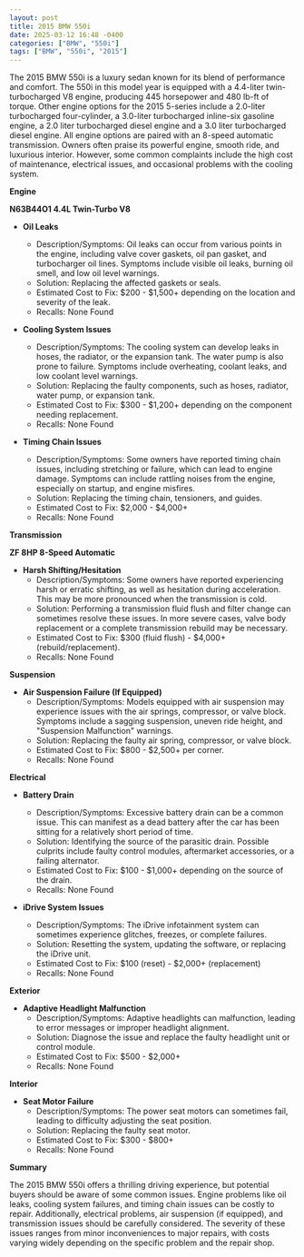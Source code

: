 ```yaml
---
layout: post
title: 2015 BMW 550i
date: 2025-03-12 16:48 -0400
categories: ["BMW", "550i"]
tags: ["BMW", "550i", "2015"]
---
```

The 2015 BMW 550i is a luxury sedan known for its blend of performance and comfort. The 550i in this model year is equipped with a 4.4-liter twin-turbocharged V8 engine, producing 445 horsepower and 480 lb-ft of torque. Other engine options for the 2015 5-series include a 2.0-liter turbocharged four-cylinder, a 3.0-liter turbocharged inline-six gasoline engine, a 2.0 liter turbocharged diesel engine and a 3.0 liter turbocharged diesel engine. All engine options are paired with an 8-speed automatic transmission. Owners often praise its powerful engine, smooth ride, and luxurious interior. However, some common complaints include the high cost of maintenance, electrical issues, and occasional problems with the cooling system.

**Engine**

**N63B44O1 4.4L Twin-Turbo V8**

* **Oil Leaks**
    * Description/Symptoms: Oil leaks can occur from various points in the engine, including valve cover gaskets, oil pan gasket, and turbocharger oil lines. Symptoms include visible oil leaks, burning oil smell, and low oil level warnings.
    * Solution: Replacing the affected gaskets or seals.
    * Estimated Cost to Fix: $200 - $1,500+ depending on the location and severity of the leak.
    * Recalls: None Found

* **Cooling System Issues**
    * Description/Symptoms: The cooling system can develop leaks in hoses, the radiator, or the expansion tank. The water pump is also prone to failure. Symptoms include overheating, coolant leaks, and low coolant level warnings.
    * Solution: Replacing the faulty components, such as hoses, radiator, water pump, or expansion tank.
    * Estimated Cost to Fix: $300 - $1,200+ depending on the component needing replacement.
    * Recalls: None Found

* **Timing Chain Issues**
    * Description/Symptoms: Some owners have reported timing chain issues, including stretching or failure, which can lead to engine damage. Symptoms can include rattling noises from the engine, especially on startup, and engine misfires.
    * Solution: Replacing the timing chain, tensioners, and guides.
    * Estimated Cost to Fix: $2,000 - $4,000+
    * Recalls: None Found

**Transmission**

**ZF 8HP 8-Speed Automatic**

* **Harsh Shifting/Hesitation**
    * Description/Symptoms: Some owners have reported experiencing harsh or erratic shifting, as well as hesitation during acceleration. This may be more pronounced when the transmission is cold.
    * Solution: Performing a transmission fluid flush and filter change can sometimes resolve these issues. In more severe cases, valve body replacement or a complete transmission rebuild may be necessary.
    * Estimated Cost to Fix: $300 (fluid flush) - $4,000+ (rebuild/replacement).
    * Recalls: None Found

**Suspension**

* **Air Suspension Failure (If Equipped)**
    * Description/Symptoms: Models equipped with air suspension may experience issues with the air springs, compressor, or valve block. Symptoms include a sagging suspension, uneven ride height, and "Suspension Malfunction" warnings.
    * Solution: Replacing the faulty air spring, compressor, or valve block.
    * Estimated Cost to Fix: $800 - $2,500+ per corner.
    * Recalls: None Found

**Electrical**

* **Battery Drain**
    * Description/Symptoms: Excessive battery drain can be a common issue. This can manifest as a dead battery after the car has been sitting for a relatively short period of time.
    * Solution: Identifying the source of the parasitic drain. Possible culprits include faulty control modules, aftermarket accessories, or a failing alternator.
    * Estimated Cost to Fix: $100 - $1,000+ depending on the source of the drain.
    * Recalls: None Found

* **iDrive System Issues**
    * Description/Symptoms: The iDrive infotainment system can sometimes experience glitches, freezes, or complete failures.
    * Solution: Resetting the system, updating the software, or replacing the iDrive unit.
    * Estimated Cost to Fix: $100 (reset) - $2,000+ (replacement)
    * Recalls: None Found

**Exterior**

* **Adaptive Headlight Malfunction**
    * Description/Symptoms: Adaptive headlights can malfunction, leading to error messages or improper headlight alignment.
    * Solution: Diagnose the issue and replace the faulty headlight unit or control module.
    * Estimated Cost to Fix: $500 - $2,000+
    * Recalls: None Found

**Interior**

* **Seat Motor Failure**
    * Description/Symptoms: The power seat motors can sometimes fail, leading to difficulty adjusting the seat position.
    * Solution: Replacing the faulty seat motor.
    * Estimated Cost to Fix: $300 - $800+
    * Recalls: None Found

**Summary**

The 2015 BMW 550i offers a thrilling driving experience, but potential buyers should be aware of some common issues. Engine problems like oil leaks, cooling system failures, and timing chain issues can be costly to repair. Additionally, electrical problems, air suspension (if equipped), and transmission issues should be carefully considered. The severity of these issues ranges from minor inconveniences to major repairs, with costs varying widely depending on the specific problem and the repair shop.

